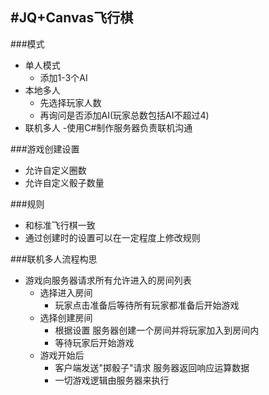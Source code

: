 #JQ+Canvas飞行棋
---

###模式
- 单人模式
    - 添加1-3个AI
- 本地多人
    - 先选择玩家人数
    - 再询问是否添加AI(玩家总数包括AI不超过4)
- 联机多人
    -使用C#制作服务器负责联机沟通

###游戏创建设置
- 允许自定义圈数
- 允许自定义骰子数量

###规则
- 和标准飞行棋一致
- 通过创建时的设置可以在一定程度上修改规则

###联机多人流程构思
- 游戏向服务器请求所有允许进入的房间列表
    - 选择进入房间
        - 玩家点击准备后等待所有玩家都准备后开始游戏
    - 选择创建房间
        - 根据设置 服务器创建一个房间并将玩家加入到房间内
        - 等待玩家后开始游戏
    - 游戏开始后
        - 客户端发送"掷骰子"请求 服务器返回响应运算数据
        - 一切游戏逻辑由服务器来执行
